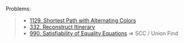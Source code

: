 Problems:

> - [1129. Shortest Path with Alternating Colors](https://leetcode.com/problems/shortest-path-with-alternating-colors/description/)
> - [332. Reconstruct Itinerary](https://leetcode.com/problems/reconstruct-itinerary/description/)
> - [990. Satisfiability of Equality Equations](https://leetcode.com/problems/satisfiability-of-equality-equations/) => SCC / Union Find
